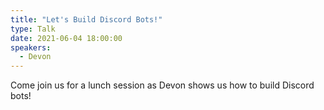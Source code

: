 ```yaml
---
title: "Let's Build Discord Bots!"
type: Talk
date: 2021-06-04 18:00:00
speakers:
  - Devon
---
```


Come join us for a lunch session as Devon shows us how to build Discord bots!
